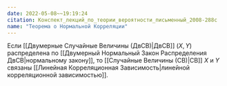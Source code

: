 ```yaml
---
date: 2022-05-08~~19:19:24
citation: Конспект_лекций_по_теории_вероятности_письменный_2008-288с
name: "Теорема о Нормальной Корреляции"
---
```

Если [[Двумерные Случайные Величины (ДвСВ)|ДвСВ]] $(X, Y)$ распределена по [[Двумерный Нормальный Закон Распределения ДвСВ|нормальному закону]], то [[Случайные Величины (СВ)|СВ]] $X$ и $Y$ связаны [[Линейная Корреляционная Зависимость|линейной корреляционной зависимостью]].